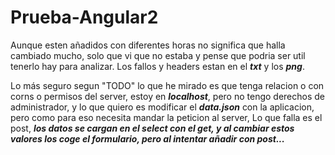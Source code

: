 # Prueba-Angular2

Aunque esten añadidos con diferentes horas no significa que halla cambiado mucho, solo que vi que no estaba y pense que podria ser util tenerlo hay para analizar.
Los fallos y headers estan en el <strong><i>txt</i></strong> y los <strong><i>png</i></strong>.

Lo más seguro segun "TODO" lo que he mirado es que tenga relacion o con corns o permisos del server, estoy en <strong><i>localhost</i></strong>, pero no tengo derechos de administrador, y lo que quiero es modificar el <strong><i>data.json</i></strong> con la aplicacion, pero como para eso necesita mandar la peticion al server, Lo que falla es el post, <strong><i>los datos se cargan en el select con el get, y al cambiar estos valores los coge el formulario, pero al intentar añadir con post...</i></strong>

